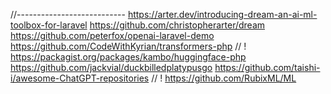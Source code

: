 //---------------------------
https://arter.dev/introducing-dream-an-ai-ml-toolbox-for-laravel
https://github.com/christopherarter/dream
https://github.com/peterfox/openai-laravel-demo
https://github.com/CodeWithKyrian/transformers-php // !
https://packagist.org/packages/kambo/huggingface-php
https://github.com/jackvial/duckbilledplatypusgo
https://github.com/taishi-i/awesome-ChatGPT-repositories   // !
https://github.com/RubixML/ML


